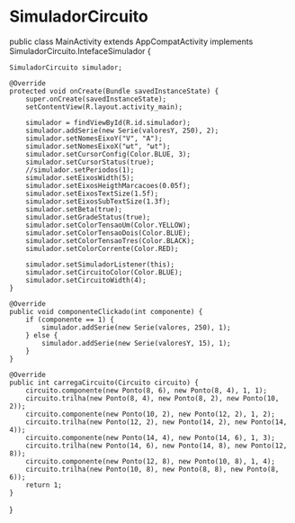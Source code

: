 # SimuladorCircuito

public class MainActivity extends AppCompatActivity implements SimuladorCircuito.IntefaceSimulador {

    SimuladorCircuito simulador;

    @Override
    protected void onCreate(Bundle savedInstanceState) {
        super.onCreate(savedInstanceState);
        setContentView(R.layout.activity_main);
        
        simulador = findViewById(R.id.simulador);
        simulador.addSerie(new Serie(valoresY, 250), 2);
        simulador.setNomesEixoY("V", "A");
        simulador.setNomesEixoX("ωt", "ωt");
        simulador.setCursorConfig(Color.BLUE, 3);
        simulador.setCursorStatus(true);
        //simulador.setPeriodos(1);
        simulador.setEixosWidth(5);
        simulador.setEixosHeigthMarcacoes(0.05f);
        simulador.setEixosTextSize(1.5f);
        simulador.setEixosSubTextSize(1.3f);
        simulador.setBeta(true);
        simulador.setGradeStatus(true);
        simulador.setColorTensaoUm(Color.YELLOW);
        simulador.setColorTensaoDois(Color.BLUE);
        simulador.setColorTensaoTres(Color.BLACK);
        simulador.setColorCorrente(Color.RED);

        simulador.setSimuladorListener(this);
        simulador.setCircuitoColor(Color.BLUE);
        simulador.setCircuitoWidth(4);
    }

    @Override
    public void componenteClickado(int componente) {
        if (componente == 1) {
            simulador.addSerie(new Serie(valores, 250), 1);
        } else {
            simulador.addSerie(new Serie(valoresY, 15), 1);
        }
    }

    @Override
    public int carregaCircuito(Circuito circuito) {
        circuito.componente(new Ponto(8, 6), new Ponto(8, 4), 1, 1);
        circuito.trilha(new Ponto(8, 4), new Ponto(8, 2), new Ponto(10, 2));
        circuito.componente(new Ponto(10, 2), new Ponto(12, 2), 1, 2);
        circuito.trilha(new Ponto(12, 2), new Ponto(14, 2), new Ponto(14, 4));
        circuito.componente(new Ponto(14, 4), new Ponto(14, 6), 1, 3);
        circuito.trilha(new Ponto(14, 6), new Ponto(14, 8), new Ponto(12, 8));
        circuito.componente(new Ponto(12, 8), new Ponto(10, 8), 1, 4);
        circuito.trilha(new Ponto(10, 8), new Ponto(8, 8), new Ponto(8, 6));
        return 1;
    }


}

